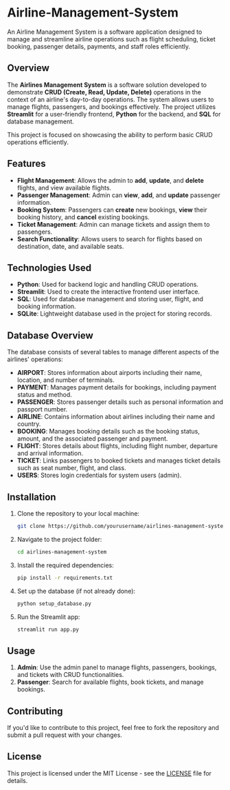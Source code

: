 # Airline-Management-System
An Airline Management System is a software application designed to manage and streamline airline operations such as flight scheduling, ticket booking, passenger details, payments, and staff roles efficiently.

## Overview

The **Airlines Management System** is a software solution developed to demonstrate **CRUD (Create, Read, Update, Delete)** operations in the context of an airline's day-to-day operations. The system allows users to manage flights, passengers, and bookings effectively. The project utilizes **Streamlit** for a user-friendly frontend, **Python** for the backend, and **SQL** for database management.

This project is focused on showcasing the ability to perform basic CRUD operations efficiently.

## Features

- **Flight Management**: Allows the admin to **add**, **update**, and **delete** flights, and view available flights.
- **Passenger Management**: Admin can **view**, **add**, and **update** passenger information.
- **Booking System**: Passengers can **create** new bookings, **view** their booking history, and **cancel** existing bookings.
- **Ticket Management**: Admin can manage tickets and assign them to passengers.
- **Search Functionality**: Allows users to search for flights based on destination, date, and available seats.

## Technologies Used

- **Python**: Used for backend logic and handling CRUD operations.
- **Streamlit**: Used to create the interactive frontend user interface.
- **SQL**: Used for database management and storing user, flight, and booking information.
- **SQLite**: Lightweight database used in the project for storing records.

## Database Overview

The database consists of several tables to manage different aspects of the airlines' operations:

- **AIRPORT**: Stores information about airports including their name, location, and number of terminals.
- **PAYMENT**: Manages payment details for bookings, including payment status and method.
- **PASSENGER**: Stores passenger details such as personal information and passport number.
- **AIRLINE**: Contains information about airlines including their name and country.
- **BOOKING**: Manages booking details such as the booking status, amount, and the associated passenger and payment.
- **FLIGHT**: Stores details about flights, including flight number, departure and arrival information.
- **TICKET**: Links passengers to booked tickets and manages ticket details such as seat number, flight, and class.
- **USERS**: Stores login credentials for system users (admin).

## Installation

1. Clone the repository to your local machine:

    ```bash
    git clone https://github.com/yourusername/airlines-management-system.git
    ```

2. Navigate to the project folder:

    ```bash
    cd airlines-management-system
    ```

3. Install the required dependencies:

    ```bash
    pip install -r requirements.txt
    ```

4. Set up the database (if not already done):

    ```bash
    python setup_database.py
    ```

5. Run the Streamlit app:

    ```bash
    streamlit run app.py
    ```

## Usage

1. **Admin**: Use the admin panel to manage flights, passengers, bookings, and tickets with CRUD functionalities.
2. **Passenger**: Search for available flights, book tickets, and manage bookings.

## Contributing

If you'd like to contribute to this project, feel free to fork the repository and submit a pull request with your changes.

## License

This project is licensed under the MIT License - see the [LICENSE](LICENSE) file for details.
